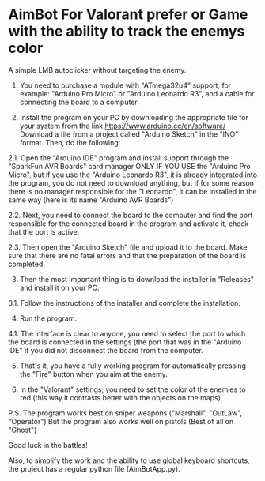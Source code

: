 # AimBot For Valorant prefer or Game with the ability to track the enemys color
A simple LMB autoclicker without targeting the enemy.

1. You need to purchase a module with "ATmega32u4" support, for example: "Arduino Pro Micro" or "Arduino Leonardo R3", and a cable for connecting the board to a computer.

2. Install the program on your PC by downloading the appropriate file for your system from the link https://www.arduino.cc/en/software/
Download a file from a project called "Arduino Sketch" in the "INO" format. Then, do the following:

2.1. Open the "Arduino IDE" program and install support through the "SparkFun AVR Boards" card manager ONLY IF YOU USE the "Arduino Pro Micro", but if you use the "Arduino Leonardo R3", it is already integrated into the program, you do not need to download anything, but if for some reason there is no manager responsible for the "Leonardo", it can be installed in the same way (here is its name "Arduino AVR Boards")

2.2. Next, you need to connect the board to the computer and find the port responsible for the connected board in the program and activate it, check that the port is active. 

2.3. Then open the "Arduino Sketch" file and upload it to the board. Make sure that there are no fatal errors and that the preparation of the board is completed. 

3. Then the most important thing is to download the installer in "Releases" and install it on your PC. 

3.1. Follow the instructions of the installer and complete the installation. 

4. Run the program.

4.1. The interface is clear to anyone, you need to select the port to which the board is connected in the settings (the port that was in the "Arduino IDE" if you did not disconnect the board from the computer. 

5. That's it, you have a fully working program for automatically pressing the "Fire" button when you aim at the enemy.

6. In the "Valorant" settings, you need to set the color of the enemies to red (this way it contrasts better with the objects on the maps)

P.S. The program works best on sniper weapons ("Marshall", "OutLaw", "Operator")
But the program also works well on pistols (Best of all on "Ghost")

Good luck in the battles!

Also, to simplify the work and the ability to use global keyboard shortcuts, the project has a regular python file (AimBotApp.py).
